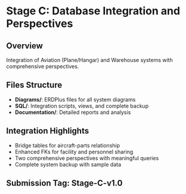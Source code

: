 # Stage C: Database Integration and Perspectives

## Overview
Integration of Aviation (Plane/Hangar) and Warehouse systems with comprehensive perspectives.

## Files Structure
- **Diagrams/**: ERDPlus files for all system diagrams
- **SQL/**: Integration scripts, views, and complete backup
- **Documentation/**: Detailed reports and analysis

## Integration Highlights
- Bridge tables for aircraft-parts relationship
- Enhanced FKs for facility and personnel sharing
- Two comprehensive perspectives with meaningful queries
- Complete system backup with sample data

## Submission Tag: Stage-C-v1.0

